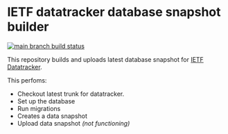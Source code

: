 # IETF datatracker database snapshot builder

[![main branch build status](https://api.travis-ci.com/kesara/ietf-datatracker-snapshot-builder.svg?branch=main)](https://travis-ci.com/github/kesara/ietf-datatracker-snapshot-builder)

This repository builds and uploads latest database snapshot for
[IETF Datatracker](https://datatracker.ietf.org/).

This perfoms:
 * Checkout latest trunk for datatracker.
 * Set up the database
 * Run migrations
 * Creates a data snapshot
 * Upload data snapshot _(not functioning)_

